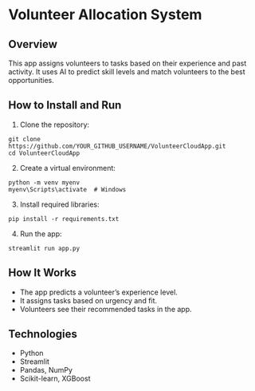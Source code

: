 # Volunteer Allocation System  

## Overview  
This app assigns volunteers to tasks based on their experience and past activity. It uses AI to predict skill levels and match volunteers to the best opportunities.  

## How to Install and Run  

1. Clone the repository:  

```
git clone https://github.com/YOUR_GITHUB_USERNAME/VolunteerCloudApp.git
cd VolunteerCloudApp
```

2. Create a virtual environment:  

```
python -m venv myenv
myenv\Scripts\activate  # Windows
```

3. Install required libraries:  

```
pip install -r requirements.txt
```

4. Run the app:  

```
streamlit run app.py
```

## How It Works  
- The app predicts a volunteer’s experience level.  
- It assigns tasks based on urgency and fit.  
- Volunteers see their recommended tasks in the app.  

## Technologies  
- Python  
- Streamlit  
- Pandas, NumPy  
- Scikit-learn, XGBoost  
